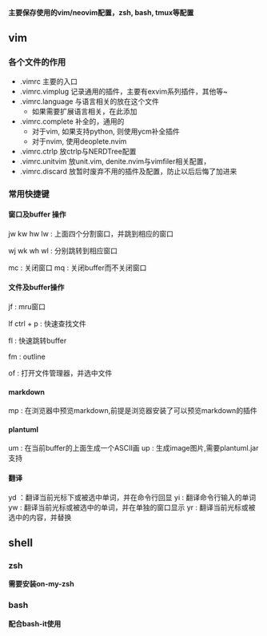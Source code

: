 **主要保存使用的vim/neovim配置，zsh, bash, tmux等配置**

## vim

### 各个文件的作用
* .vimrc 主要的入口
* .vimrc.vimplug 记录通用的插件，主要有exvim系列插件，其他等~
* .vimrc.language 与语言相关的放在这个文件
  - 如果需要扩展语言相关，在此添加
* .vimrc.complete 补全的，通用的
  - 对于vim, 如果支持python, 则使用ycm补全插件
  - 对于nvim, 使用deoplete.nvim
* .vimrc.ctrlp 放ctrlp与NERDTree配置
* .vimrc.unitvim 放unit.vim, denite.nvim与vimfiler相关配置，
* .vimrc.discard 放暂时废弃不用的插件及配置，防止以后后悔了加进来

### 常用快捷键
#### 窗口及buffer 操作
<Leader>jw
<Leader>kw
<Leader>hw
<Leader>lw : 上面四个分割窗口，并跳到相应的窗口

<Leader>wj
<Leader>wk
<Leader>wh
<Leader>wl : 分别跳转到相应窗口

<Leader>mc : 关闭窗口
<Leader>mq : 关闭buffer而不关闭窗口

#### 文件及buffer操作
<Leader>jf : mru窗口

<Leader>lf
ctrl + p   : 快速查找文件

<Leader>fl : 快速跳转buffer

<Leader>fm : outline

<Leader>of : 打开文件管理器，并选中文件

#### markdown
<Leader>mp  : 在浏览器中预览markdown,前提是浏览器安装了可以预览markdown的插件

#### plantuml
<Leader>um  : 在当前buffer的上面生成一个ASCII画
<Leader>up  : 生成image图片,需要plantuml.jar支持

#### 翻译
<Leader>yd  ：翻译当前光标下或被选中单词，并在命令行回显
<Leader>yi  : 翻译命令行输入的单词
<Leader>yw  : 翻译当前光标或被选中的单词，并在单独的窗口显示
<Leader>yr  : 翻译当前光标或被选中的内容，并替换

## shell

### zsh

**需要安装on-my-zsh**


### bash

**配合bash-it使用**

